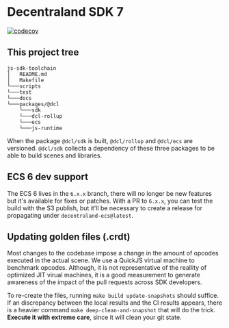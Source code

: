 # Decentraland SDK 7

[![codecov](https://codecov.io/gh/decentraland/js-sdk-toolchain/branch/main/graph/badge.svg?token=F7J331CGP6)](https://codecov.io/gh/decentraland/js-sdk-toolchain)

## This project tree
```
js-sdk-toolchain
│   README.md
│   Makefile
└───scripts
└───test
└───docs
└───packages/@dcl
    └───sdk
    └───dcl-rollup
    └───ecs
    └───js-runtime

```
When the package `@dcl/sdk` is built, `@dcl/rollup` and `@dcl/ecs` are versioned.
`@dcl/sdk` collects a dependency of these three packages to be able to build scenes and libraries.

## ECS 6 dev support
The ECS 6 lives in the `6.x.x` branch, there will no longer be new features but it's available for fixes or patches.
With a PR to `6.x.x`, you can test the build with the S3 publish, but it'll be necessary to create a release for propagating under `decentraland-ecs@latest`.

## Updating golden files (.crdt)

Most changes to the codebase impose a change in the amount of opcodes executed in the actual scene. We use a QuickJS virtual machine to benchmark opcodes. Although, it is not representative of the reallity of optimized JIT virual machines, it is a good measurement to generate awareness of the impact of the pull requests across SDK developers.

To re-create the files, running `make build update-snapshots` should suffice. If an discrepancy between the local results and the CI results appears, there is a heavier command `make deep-clean-and-snapshot` that will do the trick. **Execute it with extreme care**, since it will clean your git state.
